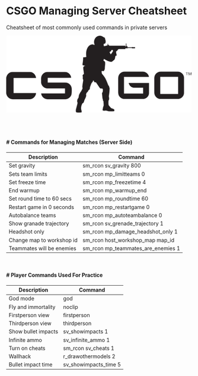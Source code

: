 # CSGO Managing Server Cheatsheet  
Cheatsheet of most commonly used commands in private servers  

<img src="assets/csgo_logo.png"
     alt="Markdown Monster icon"
     style="height:auto;width:500px;" />

<!-- ![csgo logo banner](assets/csgo_logo.png)   -->

<br><br>  

#### # Commands for Managing Matches  (Server Side)

| Description  	| Command  	|
|---	        |---	    |
| Set gravity | sm_rcon sv_gravity 800 |
| Sets team limits| sm_rcon mp_limitteams 0 |
| Set freeze time | sm_rcon mp_freezetime 4  |
| End warmup  	| sm_rcon mp_warmup_end |
| Set round time to 60 secs	| sm_rcon mp_roundtime 60 |
| Restart game in 0 seconds| sm_rcon mp_restartgame 0 |
| Autobalance teams| sm_rcon mp_autoteambalance 0 |
| Show granade trajectory | sm_rcon sv_grenade_trajectory 1 |
| Headshot only | sm_rcon mp_damage_headshot_only 1 |
| Change map to workshop id  	| sm_rcon host_workshop_map map_id|
| Teammates will be enemies | sm_rcon mp_teammates_are_enemies 1 |

<br />
    
#### # Player Commands Used For Practice

| Description | Command|
|---|---|
| God mode | god |
| Fly and immortality | noclip |
| Firstperson view | firstperson |
| Thirdperson view | thirdperson |
| Show bullet impacts | sv_showimpacts 1 |
| Infinite ammo | sv_infinite_ammo 1 |
| Turn on cheats | sm_rcon sv_cheats 1 |
| Wallhack | r_drawothermodels 2 |
| Bullet impact time | sv_showimpacts_time 5 |
